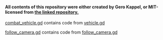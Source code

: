 #### All contents of this repository were either created by Gero Kappel, or MIT-licensed from [the linked repository.](https://github.com/godotengine/godot-demo-projects)

[combat_vehicle.gd](/base_game/scripts/vehicles/combat_vehicle.gd) contains code from [vehicle.gd](https://github.com/godotengine/godot-demo-projects/blob/master/3d/truck_town/vehicle.gd)

[follow_camera.gd](/base_game/scripts/cameras_&_ui/follow_camera.gd) contains code from [follow_camera.gd](https://github.com/godotengine/godot-demo-projects/blob/master/3d/truck_town/follow_camera.gd)
